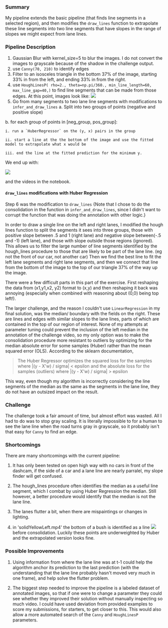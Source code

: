 ### Summary
My pipeline extends the basic pipeline (that finds line segments in a selected region), and then modifies the `draw_lines` function to extrapolate these line segments into two line segments that have slopes in the range of slopes we might expect from lane lines.

### Pipeline Description

1. Gaussian Blur with kernel_size=5 to blur the images. I do not convert the images to grayscale because of the shadow in the challenge output.
2. use `Canny(70, 210)` to identify edges
4. Filter to an isosceles triangle in the bottom 37% of the image, starting 33% in from the left, and ending 33% in from the right.
5. use `HoughLinesP( rho=2., theta=np.pi/360.,
                  min_line_length=60, max_line_gap=40,)` to find line segments that can be made from those edges. At this point, images look like: ![](annotated_test_images/solidYellowLeft.jpg_False)
6. Go from many segments to two lane line segments with modifications to `infer_and_draw_lines`
  a. Split into two groups of points (negative and positive slope)
  
  b. for each group of points in [neg_group, pos_group]:
  
    i. run a `HuberRegressor` on the (y, x) pairs in the group
    
    ii. start a line at the the bottom of the image and use the fitted model to extrapolate what x would be
    
    iii. end the line at the fitted prediction for the minimum y.

We end up with:

![
](annotated_test_images/solidWhiteRight.jpg)

and the videos in the notebook.

#### `draw_lines` modifications with Huber Regression

Step 6 was the modification to `draw_lines` {Note that I chose to do the consolidation in the function in `infer_and_draw_lines`, since I didn't want to corrupt the function that was doing the annotation with other logic.}

In order to draw a single line on the left and right lanes, I modified the hough lines function to split the segments it sees into three groups, those with positive slope  between .5 and 1 (right lane) and negative slope between(-.5 and -1) (left lane), and those with slope outside those regions (ignored). This allows us to filter the large number of line segments identified by the hough_lines procedure to those that are likely to be part of the lane line. (eg not the front of our car, not another car)
Then we find the best line to fit the left lane segments and right lane segments, and then we connect that line from the bottom of the image to the top of our triangle 37% of the way up the image.

There were a few difficult parts in this part of the exercise. First reshaping the data from (x1,y1,x2, y2) format to (x,y) and then reshaping it back was annoying (especially when combined with reasoning about (0,0) being top left!).

The larger challenge, and the reason I couldn't use `LinearRegression` in my final solution, was the median/ boundary with the fields on the right. These are lines and edges with similar slopes to the lane lines, parts of which are contained in the top of our region of interest. None of my attempts at parameter tuning could prevent the inclusion of the left median in the annotation of the challenge video, so my only option was to make the consolidation procedure more resistant to outliers by optimizing for the median absolute error for some samples (Huber) rather than the mean squared error (OLS). According to the sklearn documentation,

> The Huber Regressor optimizes the squared loss for the samples where |(y - X'w) / sigma| < epsilon and the absolute loss for the samples (outliers) where |(y - X'w) / sigma| > epsilon

This way, even though my algorithm is incorrectly considering the line segments of the median as the same as the segments in the lane line, they do not have an outsized impact on the result.


### Challenge
The challenge took a fair amount of time, but almost effort was wasted. All I had to do was to stop gray scaling. It is literally impossible to for a human to see the lane line when the road turns gray in grayscale, so it probably isn't that easy for `Canny` to find an edge.

### Shortcomings

There are many shortcomings with the current pipeline:

1. It has only been tested on open high way with no cars in front of the dashcam, if the side of a car and a lane line are nearly parralel, my slope finder will get confused.

2. The hough_lines procedure often identifies the median as a useful line segment, which I combat by using Huber Regression the median. Still however, a better procedure would identify that the median is not the lane line.

3. The lanes flutter a bit, when there are mispaintings or changes in lighting.
4. in 'solidYellowLeft.mp4' the bottom of a bush is identified as a line ![](bush_edge.png) before consolidation. Luckily these points are underweighted by Huber and the extrapolated version looks fine.



### Possible Improvements

1. Using information from where the lane line was at t-1 could help the algorithm anchor its prediction to the last prediction (with the understanding that the lane line probably hasn't moved very much in one frame), and help solve the flutter problem.


1. The biggest step needed to improve the pipeline is a labeled dataset of annotated images, so that if one were to change a parameter they could see whether they improved their solution without manually inspecting so much video. I could have used deviation from  provided examples to score my submissions, for starters, to get closer to this. This would also allow a more automated search of the `Canny` and `HoughLinesP` parameters.
